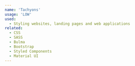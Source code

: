 ```yaml
---
name: 'Tachyons'
usage: 'LOW'
used:
  - Styling websites, landing pages and web applications
related:
  - CSS
  - SASS
  - Bulma
  - Bootstrap
  - Styled Components
  - Material UI
---
```

